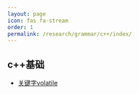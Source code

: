 ```yaml
---
layout: page
icon: fas fa-stream
order: 1
permalink: /research/grammar/c++/index/
---
```



## c++基础
- [关键字volatile](/research/grammar/c++/volatile/)